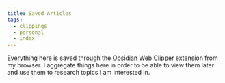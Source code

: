 ```yaml
---
title: Saved Articles
tags:
  - clippings
  - personal
  - index
---
```

Everything here is saved through the [Obsidian Web Clipper](https://obsidian.md/clipper) extension from my browser. I aggregate things here in order to be able to view them later and use them to research topics I am interested in. 
